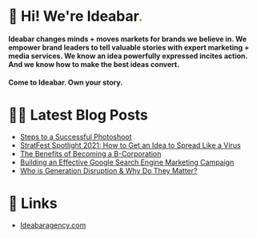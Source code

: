 # 👋 Hi! We're Ideabar<span style="color:#6bbe4a">.</span>

#### Ideabar changes minds + moves markets for brands we believe in. We empower brand leaders to tell valuable stories with expert marketing + media services. We know an idea powerfully expressed incites action. And we know how to make the best ideas convert.
#### Come to Ideabar. Own your story.

# 👩‍💻  Latest Blog Posts
<!-- BLOG-POST-LIST:START -->
- [Steps to a Successful Photoshoot](https://ideabaragency.com/news/steps-to-a-successful-photoshoot/)
- [StratFest Spotlight 2021: How to Get an Idea to Spread Like a Virus](https://ideabaragency.com/news/stratfest-spotlight-2021-how-to-get-an-idea-to-spread-like-a-virus/)
- [The Benefits of Becoming a B-Corporation](https://ideabaragency.com/news/the-benefits-of-becoming-a-b-corporation/)
- [Building an Effective Google Search Engine Marketing Campaign](https://ideabaragency.com/news/building-an-effective-google-search-engine-marketing-campaign/)
- [Who is Generation Disruption &amp; Why Do They Matter?](https://ideabaragency.com/news/who-is-generation-disruption-why-do-they-matter/)
<!-- BLOG-POST-LIST:END -->

# 🔗  Links
- [Ideabaragency.com](https://ideabaragency.com)
